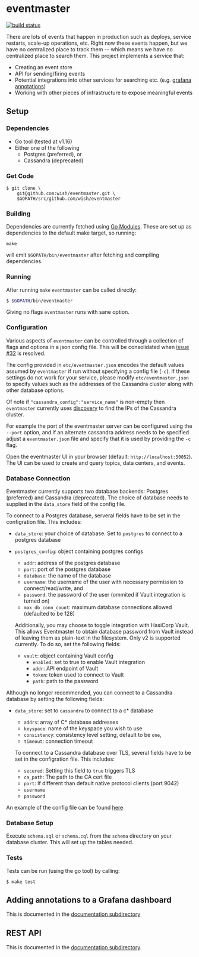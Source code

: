 # eventmaster

[![build status](https://github.com/wish/eventmaster/actions/workflows/build.yml/badge.svg)](https://github.com/wish/eventmaster/actions)

There are lots of events that happen in production such as deploys, service
restarts, scale-up operations, etc. Right now these events happen, but we have
no centralized place to track them -- which means we have no centralized place
to search them. This project implements a service that:

- Creating an event store
- API for sending/firing events
- Potential integrations into other services for searching etc. (e.g. [grafana annotations](./docs/grafana))
- Working with other pieces of infrastructure to expose meaningful events

## Setup
### Dependencies
- Go tool (tested at v1.16)
- Either one of the following
  - Postgres (preferred), or
  - Cassandra (deprecated)

### Get Code
```
$ git clone \
    git@github.com:wish/eventmaster.git \
    $GOPATH/src/github.com/wish/eventmaster
```

### Building

Dependencies are currently fetched using [Go Modules](https://blog.golang.org/using-go-modules).
These are set up as dependencies to the default make target, so running:

```
make
```

will emit `$GOPATH/bin/eventmaster` after fetching and compiling dependencies.


### Running

After running `make` `eventmaster` can be called directly:

```bash
$ $GOPATH/bin/eventmaster
```

Giving no flags `eventmaster` runs with sane option.

### Configuration

Various aspects of `eventmaster` can be controlled through a collection of
flags and options in a json config file. This will be consolidated when
[issue #32](https://github.com/wish/eventmaster/issues/32)
is resolved.

The config provided in `etc/eventmaster.json` encodes the default values
assumed by `eventmaster` if run without specifying a config file (`-c`). If
these settings do not work for your service, please modify
`etc/eventmaster.json` to specify values such as the addresses of the Cassandra
cluster along with other database options.

Of note if `"cassandra_config":"service_name"` is non-empty then `eventmaster`
currently uses
[discovery](https://github.com/wish/discovery)
to find the IPs of the Cassandra cluster.

For example the port of the eventmaster server can be configured using the
`--port` option, and if an alternate cassandra address needs to be specified
adjust a `eventmaster.json` file and specify that it is used by providing the
`-c` flag.

Open the eventmaster UI in your browser (default: `http://localhost:50052`).
The UI can be used to create and query topics, data centers, and events.

### Database Connection
Eventmaster currently supports two database backends: Postgres (preferred) and Cassandra (deprecated). The choice of database needs to supplied in the `data_store` field of the config file.

To connect to a Postgres database, serveral fields have to be set in the configration file. This includes:
  - `data_store`: your choice of database. Set to `postgres` to connect to a postgres database
  - `postgres_config`: object containing postgres configs
    - `addr`: address of the postgres database
    - `port`: port of the postgres database
    - `database`: the name of the database
    - `username`: the username of the user with necessary permission to connect/read/write, and
    - `password`: the password of the user (ommited if Vault integration is turned on)
    - `max_db_conn_count`: maximum database connections allowed (defaulted to be 128)

    Additionally, you may choose to toggle integration with HasiCorp Vault. This allows Eventmaster to obtain database password from Vault instead of leaving them as plain-text in the filesystem. Only v2 is supported currently. To do so, set the following fields:
    - `vault`: object containing Vault config
      - `enabled`: set to true to enable Vault integration
      - `addr`: API endpoint of Vault
      - `token`: token used to connect to Vault
      - `path`: path to the password

Although no longer recommended, you can connect to a Cassandra database by setting the following fields:
  - `data_store`: set to `cassandra` to connect to a c* database
    - `addrs`: array of C* database addresses
    - `keyspace`: name of the keyspace you wish to use
    - `consistency`: consistency level setting, default to be `one`,
    - `timeout`: connection timeout

    To connect to a Cassandra database over TLS, several fields have to be set in the configration file. This includes:
    - `secured`: Setting this field to `true` triggers TLS
    - `ca_path`: The path to the CA cert file
    - `port`: If different than default native protocol clients (port 9042)
    - `username`
    - `password`

An example of the config file can be found [here](https://github.com/wish/eventmaster/blob/master/etc/eventmaster.json)
### Database Setup

Execute `schema.sql` or `schema.cql` from the `schema` directory on your database cluster. This will set up the tables needed.

### Tests
Tests can be run (using the go tool) by calling:

```
$ make test
```

## Adding annotations to a Grafana dashboard

This is documented in the [documentation subdirectory](./docs/grafana)

## REST API

This is documented in the [documentation subdirectory](./docs/api/).
